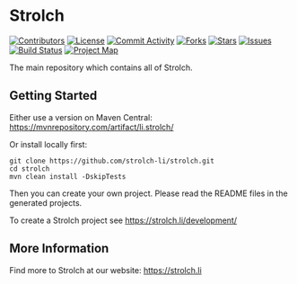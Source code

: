 # Strolch

[![Contributors](https://img.shields.io/github/contributors/strolch-li/strolch)](https://github.com/strolch-li/strolch/graphs/contributors)
[![License](https://img.shields.io/github/license/strolch-li/strolch)](https://github.com/strolch-li/strolch/blob/master/LICENSE)
[![Commit Activity](https://img.shields.io/github/commit-activity/y/strolch-li/strolch/develop?style=flat-square)](https://github.com/strolch-li/strolch/commits/develop)
[![Forks](https://img.shields.io/github/forks/strolch-li/strolch?style=flat-square "Forks")](https://github.com/strolch-li/strolch/network/members)
[![Stars](https://img.shields.io/github/stars/strolch-li/strolch?style=flat-square "Stars")](https://github.com/strolch-li/strolch/stargazers)
[![Issues](https://img.shields.io/github/issues/strolch-li/strolch?style=flat-square "Issues")](https://github.com/strolch-li/strolch/issues)
[![Build Status](https://ci.atexxi.ch/buildStatus/icon?job=strolch)](https://ci.atexxi.ch/job/strolch/)
[![Project Map](https://sourcespy.com/shield.svg)](https://sourcespy.com/github/strolchlistrolch/)

The main repository which contains all of Strolch.

## Getting Started
Either use a version on Maven Central: https://mvnrepository.com/artifact/li.strolch/

Or install locally first:

    git clone https://github.com/strolch-li/strolch.git
    cd strolch
    mvn clean install -DskipTests

Then you can create your own project. Please read the README files in the generated projects.

To create a Strolch project see https://strolch.li/development/

## More Information

Find more to Strolch at our website: https://strolch.li
